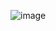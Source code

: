 ![image](https://user-images.githubusercontent.com/63789702/186148407-175f41b8-4a43-4563-852c-86cf569f8ac9.png)
